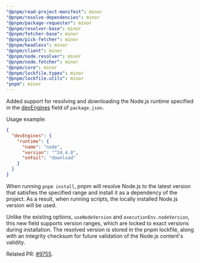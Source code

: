 ```yaml
---
"@pnpm/read-project-manifest": minor
"@pnpm/resolve-dependencies": minor
"@pnpm/package-requester": minor
"@pnpm/resolver-base": minor
"@pnpm/fetcher-base": minor
"@pnpm/pick-fetcher": minor
"@pnpm/headless": minor
"@pnpm/client": minor
"@pnpm/node.resolver": minor
"@pnpm/node.fetcher": minor
"@pnpm/core": minor
"@pnpm/lockfile.types": minor
"@pnpm/lockfile.utils": minor
"pnpm": minor
---
```


Added support for resolving and downloading the Node.js runtime specified in the [devEngines](https://github.com/openjs-foundation/package-metadata-interoperability-collab-space/issues/15) field of `package.json`.

Usage example:

```json
{
  "devEngines": {
    "runtime": {
      "name": "node",
      "version": "^24.4.0",
      "onFail": "download"
    }
  }
}
```

When running `pnpm install`, pnpm will resolve Node.js to the latest version that satisfies the specified range and install it as a dependency of the project. As a result, when running scripts, the locally installed Node.js version will be used.

Unlike the existing options, `useNodeVersion` and `executionEnv.nodeVersion`, this new field supports version ranges, which are locked to exact versions during installation. The resolved version is stored in the pnpm lockfile, along with an integrity checksum for future validation of the Node.js content's validity.

Related PR: [#9755](https://github.com/pnpm/pnpm/pull/9755).
